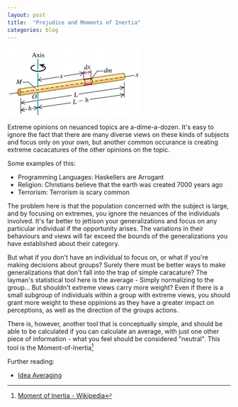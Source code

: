 ```yaml
---
layout: post
title:  "Prejudice and Moments of Inertia"
categories: blog
---
```


<!--

* Extreme Opinions
* Examples
* Ignoring Individuals
* Establishing Patterns
* Going too far the other way isn't reasonable either
* There /are/ trends, useful-generalizations
* The moment-of-inertia from mathematics provides a way to easily establish a useful generalization
* Definition of Moment-of-inertia
* Summation
* Integration
* Approximation
* Use in engineering
* What is neutral?
* How to the analogy applies
* Example
* Implications
* You only hear about extremes

-->

<img src="/images/moment-of-inertia/uniform-rigid-rod-300x155.jpg" class="fit image" title="https://www.miniphysics.com/uy1-calculation-of-moment-of-inertia-of-uniform-rigid-rod.html" />

Extreme opinions on neuanced topics are a-dime-a-dozen. It's easy to ignore the
fact that there are many diverse views on these kinds of subjects and focus only
on your own, but another common occurance is creating extreme cacacatures of
the other opinions on the topic.

Some examples of this:

* Programming Languages: Haskellers are Arrogant
* Religion: Christians believe that the earth was created 7000 years ago
* Terrorism: Terrorism is scary common

<!--more-->

The problem here is that the population concerned with the subject is
large, and by focusing on extremes, you ignore the neuances of the individuals
involved. It's far better to jettison your generalizations and focus on any
particular individual if the opportunity arises. The variations in their
behaviours and views will far exceed the bounds of the generalizations
you have established about their category.

But what if you don't have an individual to focus on, or what if you're
making decisions about groups? Surely there must be better ways to make
generalizations that don't fall into the trap of simple caracature?
The layman's statistical tool here is the average - Simply normalizing to the
group... But shouldn't extreme views carry more weight?
Even if there is a small subgroup of individuals within a group with extreme
views, you should grant more weight to these oppinions as they have a greater
impact on perceptions, as well as the direction of the groups actions.

There is, however, another tool that is conceptually simple, and should be
able to be calculated if you can calculate an average, with just one other
piece of information - what you feel should be considered "neutral".
This tool is the Moment-of-Inertia[^1]

Further reading:

* <a href="http://andrewxhill.com/blog/2016/01/04/idea-averaging/">Idea Averaging</a>

[^1]: <a href="https://en.wikipedia.org/wiki/Moment_of_inertia">Moment of Inertia - Wikipedia</a>
